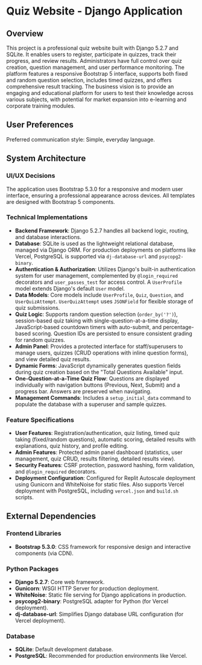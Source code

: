 # Quiz Website - Django Application

## Overview
This project is a professional quiz website built with Django 5.2.7 and SQLite. It enables users to register, participate in quizzes, track their progress, and review results. Administrators have full control over quiz creation, question management, and user performance monitoring. The platform features a responsive Bootstrap 5 interface, supports both fixed and random question selection, includes timed quizzes, and offers comprehensive result tracking. The business vision is to provide an engaging and educational platform for users to test their knowledge across various subjects, with potential for market expansion into e-learning and corporate training modules.

## User Preferences
Preferred communication style: Simple, everyday language.

## System Architecture

### UI/UX Decisions
The application uses Bootstrap 5.3.0 for a responsive and modern user interface, ensuring a professional appearance across devices. All templates are designed with Bootstrap 5 components.

### Technical Implementations
- **Backend Framework**: Django 5.2.7 handles all backend logic, routing, and database interactions.
- **Database**: SQLite is used as the lightweight relational database, managed via Django ORM. For production deployments on platforms like Vercel, PostgreSQL is supported via `dj-database-url` and `psycopg2-binary`.
- **Authentication & Authorization**: Utilizes Django's built-in authentication system for user management, complemented by `@login_required` decorators and `user_passes_test` for access control. A `UserProfile` model extends Django's default `User` model.
- **Data Models**: Core models include `UserProfile`, `Quiz`, `Question`, and `UserQuizAttempt`. `UserQuizAttempt` uses `JSONField` for flexible storage of quiz submissions.
- **Quiz Logic**: Supports random question selection (`order_by('?')`), session-based quiz taking with single-question-at-a-time display, JavaScript-based countdown timers with auto-submit, and percentage-based scoring. Question IDs are persisted to ensure consistent grading for random quizzes.
- **Admin Panel**: Provides a protected interface for staff/superusers to manage users, quizzes (CRUD operations with inline question forms), and view detailed quiz results.
- **Dynamic Forms**: JavaScript dynamically generates question fields during quiz creation based on the "Total Questions Available" input.
- **One-Question-at-a-Time Quiz Flow**: Questions are displayed individually with navigation buttons (Previous, Next, Submit) and a progress bar. Answers are preserved when navigating.
- **Management Commands**: Includes a `setup_initial_data` command to populate the database with a superuser and sample quizzes.

### Feature Specifications
- **User Features**: Registration/authentication, quiz listing, timed quiz taking (fixed/random questions), automatic scoring, detailed results with explanations, quiz history, and profile editing.
- **Admin Features**: Protected admin panel dashboard (statistics, user management, quiz CRUD, results filtering, detailed results view).
- **Security Features**: CSRF protection, password hashing, form validation, and `@login_required` decorators.
- **Deployment Configuration**: Configured for Replit Autoscale deployment using Gunicorn and WhiteNoise for static files. Also supports Vercel deployment with PostgreSQL, including `vercel.json` and `build.sh` scripts.

## External Dependencies

### Frontend Libraries
- **Bootstrap 5.3.0**: CSS framework for responsive design and interactive components (via CDN).

### Python Packages
- **Django 5.2.7**: Core web framework.
- **Gunicorn**: WSGI HTTP Server for production deployment.
- **WhiteNoise**: Static file serving for Django applications in production.
- **psycopg2-binary**: PostgreSQL adapter for Python (for Vercel deployment).
- **dj-database-url**: Simplifies Django database URL configuration (for Vercel deployment).

### Database
- **SQLite**: Default development database.
- **PostgreSQL**: Recommended for production environments like Vercel.